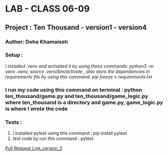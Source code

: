 # LAB - CLASS 06-09

## Project : Ten Thousand - version1 - version4
### Author: Doha Khamaiseh

### Setup :
*I installed .venv and activated it by using these commands: python3 -m venv .venv, source .venv/bin/activate  , also store the dependencies in  requirements file by using this command: pip freeze > requirements.txt*


### I run my code using this command on terminal : python ten_thousand/game.py and ten_thousand/game_logic.py where ten_thousand is a directory and game.py, game_logic.py is where I wrote the code

### Tests :
1. I installed pytest using this command : pip install pytest
2. test code by run this command : pytest


[Pull Request Link_version_3](https://github.com/DohaKhamaiseh/ten-thousand/pull/14)